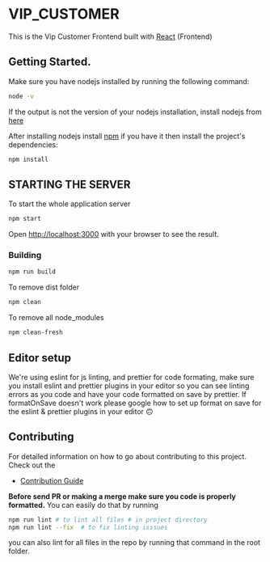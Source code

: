 # VIP_CUSTOMER

This is the Vip Customer Frontend built with [React](https://reactjs.org/) (Frontend)


## Getting Started.

Make sure you have nodejs installed by running the following command:

```bash
node -v
```





If the output is not the version of your nodejs installation, install nodejs from [here](https://nodejs.org/en/download/)

After installing nodejs install [npm](https://www.npmjs.com/package/npm)
if you have it then install the project's dependencies:

```bash
npm install
```

## STARTING THE SERVER

To start the whole application server

```bash
npm start
```

Open [http://localhost:3000](http://localhost:3000) with your browser to see the result.

### **Building**

```bash
npm run build
```

To remove dist folder

```bash
npm clean
```

To remove all node_modules

```bash
npm clean-fresh
```

## Editor setup

We're using eslint for js linting, and prettier for code formating, make sure you install eslint and prettier plugins in your editor so you can
see linting errors as you code and have your code formatted on save by prettier. If formatOnSave doesn't work please google how to set up
format on save for the eslint & prettier plugins in your editor 🙃

## Contributing

For detailed information on how to go about contributing to this project. Check out the

- [Contribution Guide](./docs/CONTRIBUTING.md)

**Before send PR or making a merge make sure you code is properly formatted.** You can easily do that by running

```bash
npm run lint # to lint all files # in project directory
npm run lint --fix  # to fix linting isssues

```

you can also lint for all files in the repo by running that command in the root folder.


